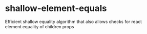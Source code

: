 # shallow-element-equals
Efficient shallow equality algorithm that also allows checks for react element equality of children props
